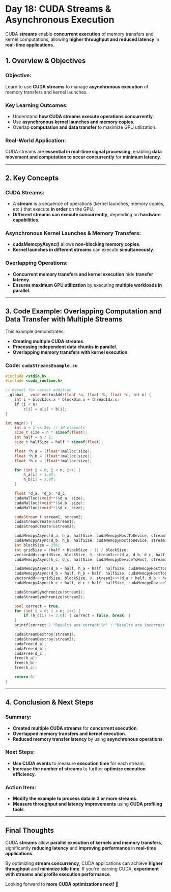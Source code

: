 # Day 18: CUDA Streams & Asynchronous Execution

CUDA **streams** enable **concurrent execution** of memory transfers and kernel computations, allowing **higher throughput and reduced latency** in **real-time applications**.

## 1. Overview & Objectives

### **Objective:**
Learn to use **CUDA streams** to manage **asynchronous execution** of memory transfers and kernel launches.

### **Key Learning Outcomes:**
- Understand **how CUDA streams execute operations concurrently**.
- Use **asynchronous kernel launches and memory copies**.
- Overlap **computation and data transfer** to maximize GPU utilization.

### **Real-World Application:**
CUDA streams are **essential in real-time signal processing**, enabling **data movement and computation to occur concurrently** for **minimum latency**.

---

## 2. Key Concepts

### **CUDA Streams:**
- A **stream** is a sequence of operations (kernel launches, memory copies, etc.) that execute **in order** on the GPU.
- **Different streams can execute concurrently**, depending on **hardware capabilities**.

### **Asynchronous Kernel Launches & Memory Transfers:**
- **cudaMemcpyAsync()** allows **non-blocking memory copies**.
- **Kernel launches in different streams** can execute **simultaneously**.

### **Overlapping Operations:**
- **Concurrent memory transfers and kernel execution** hide **transfer latency**.
- **Ensures maximum GPU utilization** by executing **multiple workloads in parallel**.

---

## 3. Code Example: Overlapping Computation and Data Transfer with Multiple Streams

This example demonstrates:
- **Creating multiple CUDA streams**.
- **Processing independent data chunks in parallel**.
- **Overlapping memory transfers with kernel execution**.

### **Code: `cudaStreamsExample.cu`**

```cpp
#include <stdio.h>
#include <cuda_runtime.h>

// Kernel for vector addition
__global__ void vectorAdd(float *a, float *b, float *c, int n) {
    int i = blockIdx.x * blockDim.x + threadIdx.x;
    if (i < n)
        c[i] = a[i] + b[i];
}

int main() {
    int n = 1 << 20; // 1M elements
    size_t size = n * sizeof(float);
    int half = n / 2;
    size_t halfSize = half * sizeof(float);

    float *h_a = (float*)malloc(size);
    float *h_b = (float*)malloc(size);
    float *h_c = (float*)malloc(size);

    for (int i = 0; i < n; i++) {
        h_a[i] = 1.0f;
        h_b[i] = 2.0f;
    }

    float *d_a, *d_b, *d_c;
    cudaMalloc((void**)&d_a, size);
    cudaMalloc((void**)&d_b, size);
    cudaMalloc((void**)&d_c, size);

    cudaStream_t stream1, stream2;
    cudaStreamCreate(&stream1);
    cudaStreamCreate(&stream2);

    cudaMemcpyAsync(d_a, h_a, halfSize, cudaMemcpyHostToDevice, stream1);
    cudaMemcpyAsync(d_b, h_b, halfSize, cudaMemcpyHostToDevice, stream1);
    int blockSize = 256;
    int gridSize = (half + blockSize - 1) / blockSize;
    vectorAdd<<<gridSize, blockSize, 0, stream1>>>(d_a, d_b, d_c, half);
    cudaMemcpyAsync(h_c, d_c, halfSize, cudaMemcpyDeviceToHost, stream1);

    cudaMemcpyAsync(d_a + half, h_a + half, halfSize, cudaMemcpyHostToDevice, stream2);
    cudaMemcpyAsync(d_b + half, h_b + half, halfSize, cudaMemcpyHostToDevice, stream2);
    vectorAdd<<<gridSize, blockSize, 0, stream2>>>(d_a + half, d_b + half, d_c + half, half);
    cudaMemcpyAsync(h_c + half, d_c + half, halfSize, cudaMemcpyDeviceToHost, stream2);

    cudaStreamSynchronize(stream1);
    cudaStreamSynchronize(stream2);

    bool correct = true;
    for (int i = 0; i < n; i++) {
        if (h_c[i] != 3.0f) { correct = false; break; }
    }
    printf(correct ? "Results are correct!\n" : "Results are incorrect!\n");

    cudaStreamDestroy(stream1);
    cudaStreamDestroy(stream2);
    cudaFree(d_a);
    cudaFree(d_b);
    cudaFree(d_c);
    free(h_a);
    free(h_b);
    free(h_c);

    return 0;
}
```

---

## 4. Conclusion & Next Steps

### **Summary:**
- **Created multiple CUDA streams** for **concurrent execution**.
- **Overlapped memory transfers and kernel execution**.
- **Reduced memory transfer latency** by using **asynchronous operations**.

### **Next Steps:**
- **Use CUDA events** to measure **execution time** for each stream.
- **Increase the number of streams** to further **optimize execution efficiency**.

### **Action Item:**
- **Modify the example to process data in 3 or more streams**.
- **Measure throughput and latency improvements** using **CUDA profiling tools**.

---

## Final Thoughts

CUDA **streams** allow **parallel execution of kernels and memory transfers**, significantly **reducing latency** and **improving performance** in **real-time applications**.

By optimizing **stream concurrency**, CUDA applications can achieve **higher throughput** and **minimize idle time**. If you're learning CUDA, **experiment with streams and profile execution performance**.

Looking forward to **more CUDA optimizations next! 🚀**
